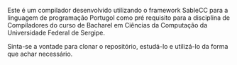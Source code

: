 Este é um compilador desenvolvido utilizando o framework SableCC para a linguagem de programação Portugol como pré requisito para a disciplina de Compiladores do curso de Bacharel em Ciências da Computação da Universidade Federal de Sergipe.

Sinta-se a vontade para clonar o repositório, estudá-lo e utilizá-lo da forma que achar necessário.

